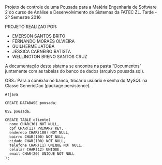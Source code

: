 Projeto de controle de uma Pousada para a Matéria Engenharia de Software 2 
do curso de Análise e Desenvolvimento de Sistemas da FATEC ZL. 
Tarde - 2º Semestre 2016

PROJETO REALIZAO POR:

- EMERSON SANTOS BRITO
- FERNANDO MORAES OLVIEIRA
- GUILHERME JATOBÁ
- JESSICA CARNEIRO BATISTA
- WELLINGTON BRENO SANTOS CRUZ

A documentação deste sistema se encontra na pasta "Documentos" juntamente 
com as tabelas do banco de dados (arquivo pousada.sql).

OBS.: Para a conexão no banco, trocar o usuário e senha do MySQL 
na Classe GenericDao (package persistence).



```
#!java

CREATE DATABASE pousada;

USE pousada;

CREATE TABLE cliente(
  nome CHAR(30) NOT NULL,
  cpf CHAR(11) PRIMARY KEY,
  endereco CHAR(100) NOT NULL,
  bairro CHAR(100) NOT NULL,
  cidade CHAR(100) NOT NULL,
  telefone CHAR(11) UNIQUE NOT NULL,
  celular CHAR(12) UNIQUE,
  email CHAR(20) UNIQUE NOT NULL
);
```